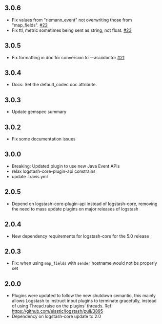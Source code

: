 ## 3.0.6
  - Fix values from "riemann_event" not overwriting those from "map_fields".
    [#22](https://github.com/logstash-plugins/logstash-output-riemann/issues/22)
  - Fix ttl, metric sometimes being sent as string, not float.
    [#23](https://github.com/logstash-plugins/logstash-output-riemann/issues/23)

## 3.0.5
  - Fix formatting in doc for conversion to --asciidoctor [#21](https://github.com/logstash-plugins/logstash-output-riemann/pull/21)

## 3.0.4
  - Docs: Set the default_codec doc attribute.

## 3.0.3
  - Update gemspec summary

## 3.0.2
  - Fix some documentation issues

## 3.0.0
  - Breaking: Updated plugin to use new Java Event APIs
  - relax logstash-core-plugin-api constrains
  - update .travis.yml

## 2.0.5
  - Depend on logstash-core-plugin-api instead of logstash-core, removing the need to mass update plugins on major releases of logstash

## 2.0.4
  - New dependency requirements for logstash-core for the 5.0 release

## 2.0.3
 - Fix: when using `map_fields` with `sender` hostname would not be properly set

## 2.0.0
 - Plugins were updated to follow the new shutdown semantic, this mainly allows Logstash to instruct input plugins to terminate gracefully, 
   instead of using Thread.raise on the plugins' threads. Ref: https://github.com/elastic/logstash/pull/3895
 - Dependency on logstash-core update to 2.0
